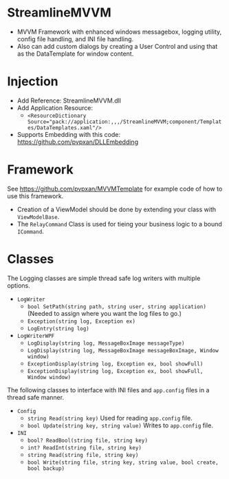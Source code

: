 # StreamlineMVVM
* MVVM Framework with enhanced windows messagebox, logging utility, config file handling, and INI file handling.
* Also can add custom dialogs by creating a User Control and using that as the DataTemplate for window content.

# Injection
* Add Reference: StreamlineMVVM.dll
* Add Application Resource:
  * `<ResourceDictionary Source="pack://application:,,,/StreamlineMVVM;component/Templates/DataTemplates.xaml"/>`
* Supports Embedding with this code: https://github.com/pvpxan/DLLEmbedding

# Framework
See https://github.com/pvpxan/MVVMTemplate for example code of how to use this framework.
* Creation of a ViewModel should be done by extending your class with `ViewModelBase`.
* The `RelayCommand` Class is used for tieing your business logic to a bound `ICommand`.

# Classes
The Logging classes are simple thread safe log writers with multiple options.
* `LogWriter`
  * `bool SetPath(string path, string user, string application)` (Needed to assign where you want the log files to go.)
  * `Exception(string log, Exception ex)`
  * `LogEntry(string log)`
* `LogWriterWPF`
  * `LogDisplay(string log, MessageBoxImage messageType)`
  * `LogDisplay(string log, MessageBoxImage messageBoxImage, Window window)`
  * `ExceptionDisplay(string log, Exception ex, bool showFull)`
  * `ExceptionDisplay(string log, Exception ex, bool showFull, Window window)`

The following classes to interface with INI files and `app.config` files in a thread safe manner.
* `Config`
  * `string Read(string key)` Used for reading `app.config` file.
  * `bool Update(string key, string value)` Writes to `app.config` file.
* `INI`
  * `bool? ReadBool(string file, string key)`
  * `int? ReadInt(string file, string key)`
  * `string Read(string file, string key)`
  * `bool Write(string file, string key, string value, bool create, bool backup)`
